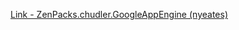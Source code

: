 [Link - ZenPacks.chudler.GoogleAppEngine (nyeates)](https://github.com/nyeates/ZenPacks.chudler.GoogleAppEngine)
